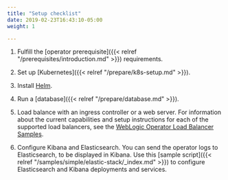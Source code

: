 ```yaml
---
title: "Setup checklist"
date: 2019-02-23T16:43:10-05:00
weight: 1

---
```




1. Fulfill the [operator prerequisite]({{< relref "/prerequisites/introduction.md" >}}) requirements.

1. Set up [Kubernetes]({{< relref "/prepare/k8s-setup.md" >}}).

1. Install [Helm](https://github.com/helm/helm).

1. Run a [database]({{< relref "/prepare/database.md" >}}).

1. Load balance with an ingress controller or a web server. For information about the current capabilities and setup instructions for each of the supported load balancers, see the [WebLogic Operator Load Balancer Samples](https://github.com/oracle/weblogic-kubernetes-operator/blob/main/kubernetes/samples/charts/README.md).

1. Configure Kibana and Elasticsearch. You can send the operator logs to Elasticsearch, to be displayed in Kibana. Use
this [sample script]({{< relref "/samples/simple/elastic-stack/_index.md" >}}) to configure Elasticsearch and Kibana deployments and services.
